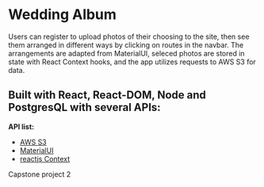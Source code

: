 # Wedding Album

Users can register to upload photos of their choosing to the site, then see them arranged in different ways by clicking on routes in the navbar. The arrangements are adapted from MaterialUI, seleced photos are stored in state with React Context hooks, and the app utilizes requests to AWS S3 for data.

## Built with React, React-DOM, Node and PostgresQL with several APIs:

**API list:**
- [AWS S3](https://aws.amazon.com/s3/)
- [MaterialUI](https://material-ui.com/)
- [reactjs Context](https://reactjs.org/docs/context.html) 

Capstone project 2

